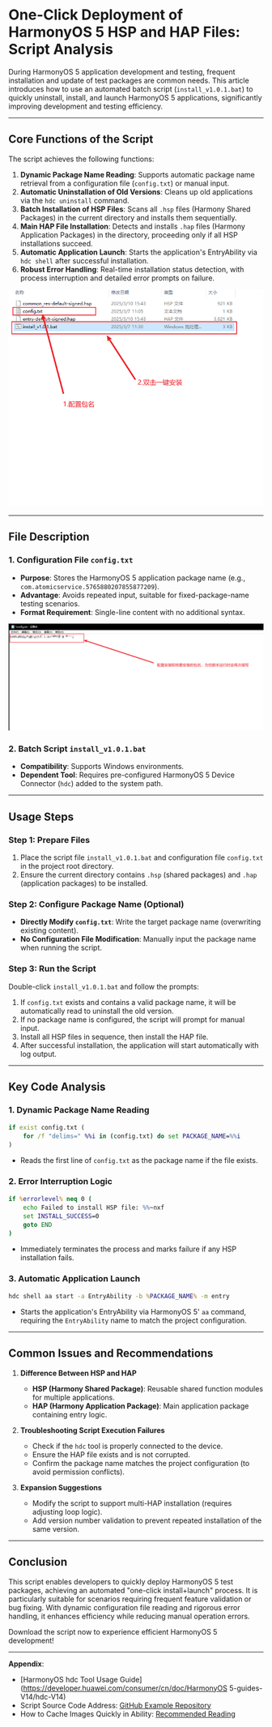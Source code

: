# One-Click Deployment of HarmonyOS 5 HSP and HAP Files: Script Analysis

During HarmonyOS 5 application development and testing, frequent installation and update of test packages are common needs. This article introduces how to use an automated batch script (`install_v1.0.1.bat`) to quickly uninstall, install, and launch HarmonyOS 5 applications, significantly improving development and testing efficiency.

---

## Core Functions of the Script

The script achieves the following functions:

1. **Dynamic Package Name Reading**: Supports automatic package name retrieval from a configuration file (`config.txt`) or manual input.
2. **Automatic Uninstallation of Old Versions**: Cleans up old applications via the `hdc uninstall` command.
3. **Batch Installation of HSP Files**: Scans all `.hsp` files (Harmony Shared Packages) in the current directory and installs them sequentially.
4. **Main HAP File Installation**: Detects and installs `.hap` files (Harmony Application Packages) in the directory, proceeding only if all HSP installations succeed.
5. **Automatic Application Launch**: Starts the application's EntryAbility via `hdc shell` after successful installation.
6. **Robust Error Handling**: Real-time installation status detection, with process interruption and detailed error prompts on failure.

![1.脚本使用介绍](./1.脚本使用介绍.png)

---

## File Description

### 1. Configuration File `config.txt`

* **Purpose**: Stores the HarmonyOS 5 application package name (e.g., `com.atomicservice.5765880207855877209`).
* **Advantage**: Avoids repeated input, suitable for fixed-package-name testing scenarios.
* **Format Requirement**: Single-line content with no additional syntax.

![2.脚本配置](./2.脚本配置.png)

### 2. Batch Script `install_v1.0.1.bat`

* **Compatibility**: Supports Windows environments.
* **Dependent Tool**: Requires pre-configured HarmonyOS 5 Device Connector (`hdc`) added to the system path.

---

## Usage Steps

### Step 1: Prepare Files

1. Place the script file `install_v1.0.1.bat` and configuration file `config.txt` in the project root directory.
2. Ensure the current directory contains `.hsp` (shared packages) and `.hap` (application packages) to be installed.

### Step 2: Configure Package Name (Optional)

* **Directly Modify `config.txt`**: Write the target package name (overwriting existing content).
* **No Configuration File Modification**: Manually input the package name when running the script.

### Step 3: Run the Script

Double-click `install_v1.0.1.bat` and follow the prompts:

1. If `config.txt` exists and contains a valid package name, it will be automatically read to uninstall the old version.
2. If no package name is configured, the script will prompt for manual input.
3. Install all HSP files in sequence, then install the HAP file.
4. After successful installation, the application will start automatically with log output.

---

## Key Code Analysis

### 1. Dynamic Package Name Reading

```bat
if exist config.txt (
    for /f "delims=" %%i in (config.txt) do set PACKAGE_NAME=%%i
)
```

* Reads the first line of `config.txt` as the package name if the file exists.

### 2. Error Interruption Logic

```bat
if %errorlevel% neq 0 (
    echo Failed to install HSP file: %%~nxf
    set INSTALL_SUCCESS=0
    goto END
)
```

* Immediately terminates the process and marks failure if any HSP installation fails.

### 3. Automatic Application Launch

```bat
hdc shell aa start -a EntryAbility -b %PACKAGE_NAME% -m entry
```

* Starts the application's EntryAbility via HarmonyOS 5' `aa` command, requiring the `EntryAbility` name to match the project configuration.

---

## Common Issues and Recommendations

1. **Difference Between HSP and HAP**

   * **HSP (Harmony Shared Package)**: Reusable shared function modules for multiple applications.
   * **HAP (Harmony Application Package)**: Main application package containing entry logic.

2. **Troubleshooting Script Execution Failures**

   * Check if the `hdc` tool is properly connected to the device.
   * Ensure the HAP file exists and is not corrupted.
   * Confirm the package name matches the project configuration (to avoid permission conflicts).

3. **Expansion Suggestions**

   * Modify the script to support multi-HAP installation (requires adjusting loop logic).
   * Add version number validation to prevent repeated installation of the same version.

---

## Conclusion

This script enables developers to quickly deploy HarmonyOS 5 test packages, achieving an automated "one-click install+launch" process. It is particularly suitable for scenarios requiring frequent feature validation or bug fixing. With dynamic configuration file reading and rigorous error handling, it enhances efficiency while reducing manual operation errors.

Download the script now to experience efficient HarmonyOS 5 development!

---

**Appendix**:

* [HarmonyOS hdc Tool Usage Guide](https://developer.huawei.com/consumer/cn/doc/HarmonyOS 5-guides-V14/hdc-V14)
* Script Source Code Address: [GitHub Example Repository](https://gitee.com/qq1963861722/harmony-deploy/blob/master/README.md)
* How to Cache Images Quickly in Ability: [Recommended Reading](https://juejin.cn/post/7478653035117264911)